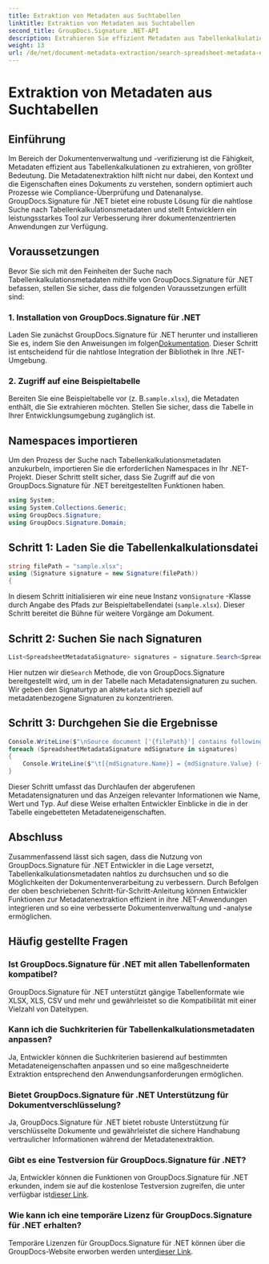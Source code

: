 ```yaml
---
title: Extraktion von Metadaten aus Suchtabellen
linktitle: Extraktion von Metadaten aus Suchtabellen
second_title: GroupDocs.Signature .NET-API
description: Extrahieren Sie effizient Metadaten aus Tabellenkalkulationen mit GroupDocs.Signature für .NET. Verbessern Sie mühelos die Dokumentenverwaltung und -analyse.
weight: 13
url: /de/net/document-metadata-extraction/search-spreadsheet-metadata-extraction/
---
```


# Extraktion von Metadaten aus Suchtabellen

## Einführung
Im Bereich der Dokumentenverwaltung und -verifizierung ist die Fähigkeit, Metadaten effizient aus Tabellenkalkulationen zu extrahieren, von größter Bedeutung. Die Metadatenextraktion hilft nicht nur dabei, den Kontext und die Eigenschaften eines Dokuments zu verstehen, sondern optimiert auch Prozesse wie Compliance-Überprüfung und Datenanalyse. GroupDocs.Signature für .NET bietet eine robuste Lösung für die nahtlose Suche nach Tabellenkalkulationsmetadaten und stellt Entwicklern ein leistungsstarkes Tool zur Verbesserung ihrer dokumentenzentrierten Anwendungen zur Verfügung.
## Voraussetzungen
Bevor Sie sich mit den Feinheiten der Suche nach Tabellenkalkulationsmetadaten mithilfe von GroupDocs.Signature für .NET befassen, stellen Sie sicher, dass die folgenden Voraussetzungen erfüllt sind:
### 1. Installation von GroupDocs.Signature für .NET
 Laden Sie zunächst GroupDocs.Signature für .NET herunter und installieren Sie es, indem Sie den Anweisungen im folgen[Dokumentation](https://tutorials.groupdocs.com/signature/net/). Dieser Schritt ist entscheidend für die nahtlose Integration der Bibliothek in Ihre .NET-Umgebung.
### 2. Zugriff auf eine Beispieltabelle
Bereiten Sie eine Beispieltabelle vor (z. B.`sample.xlsx`), die Metadaten enthält, die Sie extrahieren möchten. Stellen Sie sicher, dass die Tabelle in Ihrer Entwicklungsumgebung zugänglich ist.

## Namespaces importieren
Um den Prozess der Suche nach Tabellenkalkulationsmetadaten anzukurbeln, importieren Sie die erforderlichen Namespaces in Ihr .NET-Projekt. Dieser Schritt stellt sicher, dass Sie Zugriff auf die von GroupDocs.Signature für .NET bereitgestellten Funktionen haben.

```csharp
using System;
using System.Collections.Generic;
using GroupDocs.Signature;
using GroupDocs.Signature.Domain;
```
## Schritt 1: Laden Sie die Tabellenkalkulationsdatei
```csharp
string filePath = "sample.xlsx";
using (Signature signature = new Signature(filePath))
{
```
 In diesem Schritt initialisieren wir eine neue Instanz von`Signature` -Klasse durch Angabe des Pfads zur Beispieltabellendatei (`sample.xlsx`). Dieser Schritt bereitet die Bühne für weitere Vorgänge am Dokument.
## Schritt 2: Suchen Sie nach Signaturen
```csharp
List<SpreadsheetMetadataSignature> signatures = signature.Search<SpreadsheetMetadataSignature>(SignatureType.Metadata);
```
 Hier nutzen wir die`Search` Methode, die von GroupDocs.Signature bereitgestellt wird, um in der Tabelle nach Metadatensignaturen zu suchen. Wir geben den Signaturtyp an als`Metadata` sich speziell auf metadatenbezogene Signaturen zu konzentrieren.
## Schritt 3: Durchgehen Sie die Ergebnisse
```csharp
Console.WriteLine($"\nSource document ['{filePath}'] contains following signatures.");
foreach (SpreadsheetMetadataSignature mdSignature in signatures)
{
    Console.WriteLine($"\t[{mdSignature.Name}] = {mdSignature.Value} ({mdSignature.Type})");
}
```
Dieser Schritt umfasst das Durchlaufen der abgerufenen Metadatensignaturen und das Anzeigen relevanter Informationen wie Name, Wert und Typ. Auf diese Weise erhalten Entwickler Einblicke in die in der Tabelle eingebetteten Metadateneigenschaften.

## Abschluss
Zusammenfassend lässt sich sagen, dass die Nutzung von GroupDocs.Signature für .NET Entwickler in die Lage versetzt, Tabellenkalkulationsmetadaten nahtlos zu durchsuchen und so die Möglichkeiten der Dokumentenverarbeitung zu verbessern. Durch Befolgen der oben beschriebenen Schritt-für-Schritt-Anleitung können Entwickler Funktionen zur Metadatenextraktion effizient in ihre .NET-Anwendungen integrieren und so eine verbesserte Dokumentenverwaltung und -analyse ermöglichen.
## Häufig gestellte Fragen
### Ist GroupDocs.Signature für .NET mit allen Tabellenformaten kompatibel?
GroupDocs.Signature für .NET unterstützt gängige Tabellenformate wie XLSX, XLS, CSV und mehr und gewährleistet so die Kompatibilität mit einer Vielzahl von Dateitypen.
### Kann ich die Suchkriterien für Tabellenkalkulationsmetadaten anpassen?
Ja, Entwickler können die Suchkriterien basierend auf bestimmten Metadateneigenschaften anpassen und so eine maßgeschneiderte Extraktion entsprechend den Anwendungsanforderungen ermöglichen.
### Bietet GroupDocs.Signature für .NET Unterstützung für Dokumentverschlüsselung?
Ja, GroupDocs.Signature für .NET bietet robuste Unterstützung für verschlüsselte Dokumente und gewährleistet die sichere Handhabung vertraulicher Informationen während der Metadatenextraktion.
### Gibt es eine Testversion für GroupDocs.Signature für .NET?
 Ja, Entwickler können die Funktionen von GroupDocs.Signature für .NET erkunden, indem sie auf die kostenlose Testversion zugreifen, die unter verfügbar ist[dieser Link](https://releases.groupdocs.com/).
### Wie kann ich eine temporäre Lizenz für GroupDocs.Signature für .NET erhalten?
 Temporäre Lizenzen für GroupDocs.Signature für .NET können über die GroupDocs-Website erworben werden unter[dieser Link](https://purchase.groupdocs.com/temporary-license/).